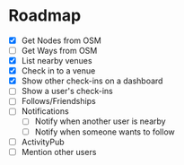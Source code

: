 # Roadmap

- [x] Get Nodes from OSM
- [ ] Get Ways from OSM
- [x] List nearby venues
- [x] Check in to a venue
- [x] Show other check-ins on a dashboard
- [ ] Show a user's check-ins
- [ ] Follows/Friendships
- [ ] Notifications
    - [ ] Notify when another user is nearby
    - [ ] Notify when someone wants to follow
- [ ] ActivityPub
- [ ] Mention other users
